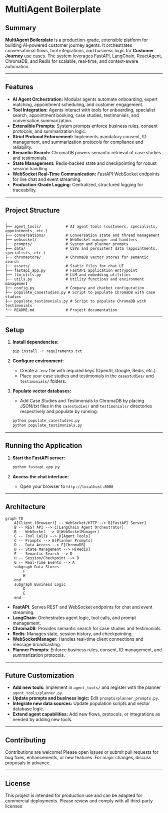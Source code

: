 # MultiAgent Boilerplate

## Summary

**MultiAgent Boilerplate** is a production-grade, extensible platform for building AI-powered customer journey agents. It orchestrates conversational flows, tool integrations, and business logic for **Customer Journey** use cases. The system leverages FastAPI, LangChain, ReactAgent, ChromaDB, and Redis for scalable, real-time, and context-aware automation.

---

## Features

- **AI Agent Orchestration:** Modular agents automate onboarding, expert matching, appointment scheduling, and customer engagement.
- **Tool Integration:** Agents interact with tools for onboarding, specialist search, appointment booking, case studies, testimonials, and conversation summarization.
- **Extensible Prompts:** System prompts enforce business rules, consent protocols, and summarization logic.
- **Strict Protocol Enforcement:** Implements mandatory consent, ID management, and summarization protocols for compliance and reliability.
- **Semantic Search:** ChromaDB powers semantic retrieval of case studies and testimonials.
- **State Management:** Redis-backed state and checkpointing for robust session handling.
- **WebSocket Real-Time Communication:** FastAPI WebSocket endpoints for live chat and event streaming.
- **Production-Grade Logging:** Centralized, structured logging for traceability.

---

## Project Structure

```
.
├── agent_tools/           # AI agent tools (customers, specialists, appointments, etc.)
├── conversations/         # Conversation state and thread management
├── websocket/             # WebSocket manager and handlers
├── prompts/               # System and planner prompts
├── data/                  # CSVs and persistent data (appointments, specialists, etc.)
├── chromastore/           # ChromaDB vector stores for semantic search
├── assets/                # Static files for chat UI
├── fastapi_app.py         # FastAPI application entrypoint
├── llm_utils.py           # LLM and embedding utilities
├── utils.py               # Utility functions and environment management
├── config.py              # Company and chatbot configuration
├── populate_casestudies.py # Script to populate ChromaDB with case studies
├── populate_testimonials.py # Script to populate ChromaDB with testimonials
└── README.md              # Project documentation
```

---

## Setup

1. **Install dependencies:**
   ```bash
   pip install -r requirements.txt
   ```

2. **Configure environment:**
   - Create a `.env` file with required keys (OpenAI, Google, Redis, etc.).
   - Place your case studies and testimonials in the `casestudies/` and `testimonials/` folders.

3. **Populate vector databases:**
    - Add Case Studies and Testimonials to ChromaDB by placing JSON/txt files in the `casestudies/` and `testimonials/` directories respectively and populate by running:
   ```bash
   python populate_casestudies.py
   python populate_testimonials.py
   ```

---

## Running the Application

1. **Start the FastAPI server:**
   ```bash
   python fastapi_app.py
   ```

2. **Access the chat interface:**
   - Open your browser to `http://localhost:8000`

---

## Architecture

```mermaid
graph TD
    A[Client (Browser)] -- WebSocket/HTTP --> B[FastAPI Server]
    B -- REST API --> C[LangChain Agent Orchestrator]
    B -- WebSocket --> G[WebSocketManager]
    C -- Tool Calls --> D[Agent Tools]
    C -- Prompts --> E[Planner Prompts]
    D -- Data Access --> F[ChromaDB]
    D -- State Management --> H[Redis]
    F -- Semantic Search --> D
    H -- Session/Checkpoint --> D
    G -- Real-Time Events --> A
    subgraph Data Stores
        F
        H
    end
    subgraph Business Logic
        D
        E
    end
```

- **FastAPI**: Serves REST and WebSocket endpoints for chat and event streaming.
- **LangChain**: Orchestrates agent logic, tool calls, and prompt management.
- **ChromaDB**: Provides semantic search for case studies and testimonials.
- **Redis**: Manages state, session history, and checkpointing.
- **WebSocketManager**: Handles real-time client connections and message broadcasting.
- **Planner Prompts**: Enforce business rules, consent, ID management, and summarization protocols.

---

## Future Customization

- **Add new tools:** Implement in `agent_tools/` and register with the planner `agent_tools/planner.py`.
- **Update prompts and business logic:** Edit `prompts/planner_prompts.py`.
- **Integrate new data sources:** Update population scripts and vector database logic.
- **Extend agent capabilities:** Add new flows, protocols, or integrations as needed by adding new tools.

---

## Contributing

Contributions are welcome! Please open issues or submit pull requests for bug fixes, enhancements, or new features. For major changes, discuss proposals in advance.

---

## License

This project is intended for production use and can be adapted for commercial deployments. Please review and comply with all third-party licenses